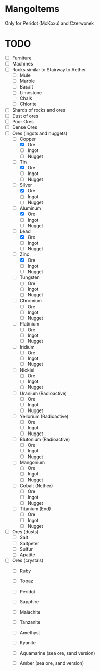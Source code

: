 # MangoItems
Only for Peridot (McKoxu) and Czerwonek

# TODO
  - [ ] Furniture
  - [ ] Machines
  - [ ] Rocks similar to Stairway to Aether
    - [ ] Mule
    - [ ] Marble
    - [ ] Basalt
    - [ ] Limestone
    - [ ] Chalk
    - [ ] Chlorite
  - [ ] Shards of rocks and ores
  - [ ] Dust of ores
  - [ ] Poor Ores
  - [ ] Dense Ores
  - [ ] Ores (ingots and nuggets) 
    - [ ] Copper
      - [x] Ore
      - [ ] Ingot
      - [ ] Nugget
    - [ ] Tin
      - [x] Ore
      - [ ] Ingot
      - [ ] Nugget
    - [ ] Silver
      - [x] Ore
      - [ ] Ingot
      - [ ] Nugget
    - [ ] Aluminum
      - [x] Ore
      - [ ] Ingot
      - [ ] Nugget
    - [ ] Lead
      - [x] Ore
      - [ ] Ingot
      - [ ] Nugget
    - [ ] Zinc
      - [x] Ore
      - [ ] Ingot
      - [ ] Nugget
    - [ ] Tungsten
      - [ ] Ore
      - [ ] Ingot
      - [ ] Nugget
    - [ ] Chromium
      - [ ] Ore
      - [ ] Ingot
      - [ ] Nugget
    - [ ] Platinium
      - [ ] Ore
      - [ ] Ingot
      - [ ] Nugget
    - [ ] Iridium
      - [ ] Ore
      - [ ] Ingot
      - [ ] Nugget
    - [ ] Nickiel
      - [ ] Ore
      - [ ] Ingot
      - [ ] Nugget
    - [ ] Uranium (Radioactive)
      - [ ] Ore
      - [ ] Ingot
      - [ ] Nugget
    - [ ] Yellorium (Radioactive)
      - [ ] Ore
      - [ ] Ingot
      - [ ] Nugget
    - [ ] Blutonium (Radioactive)
      - [ ] Ore
      - [ ] Ingot
      - [ ] Nugget
    - [ ] Mangonium
      - [ ] Ore
      - [ ] Ingot
      - [ ] Nugget
    - [ ] Cobalt (Nether)
      - [ ] Ore
      - [ ] Ingot
      - [ ] Nugget
    - [ ] Titanium (End)
      - [ ] Ore
      - [ ] Ingot
      - [ ] Nugget
  - [ ] Ores (dusts)
    - [ ] Salt
    - [ ] Saltpeter
    - [ ] Sulfur
    - [ ] Apatite
  - [ ] Ores (crystals)
    - [ ] Ruby
    - [ ] Topaz
    - [ ] Peridot
    - [ ] Sapphire 
    - [ ] Malachite
    - [ ] Tanzanite
    - [ ] Amethyst
    - [ ] Kyanite
    - [ ] Aquamarine (sea ore, sand version)
    - [ ] Amber (sea ore, sand version)
    
    
